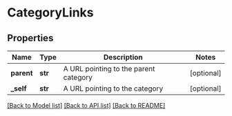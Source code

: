 # CategoryLinks

## Properties
Name | Type | Description | Notes
------------ | ------------- | ------------- | -------------
**parent** | **str** | A URL pointing to the parent category | [optional] 
**_self** | **str** | A URL pointing to the category | [optional] 

[[Back to Model list]](../README.md#documentation-for-models) [[Back to API list]](../README.md#documentation-for-api-endpoints) [[Back to README]](../README.md)


